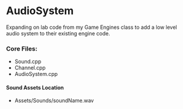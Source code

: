# AudioSystem
Expanding on lab code from my Game Engines class to add a low level audio system to their existing engine code.

### Core Files:
* Sound.cpp
* Channel.cpp
* AudioSystem.cpp

#### Sound Assets Location
* Assets/Sounds/soundName.wav